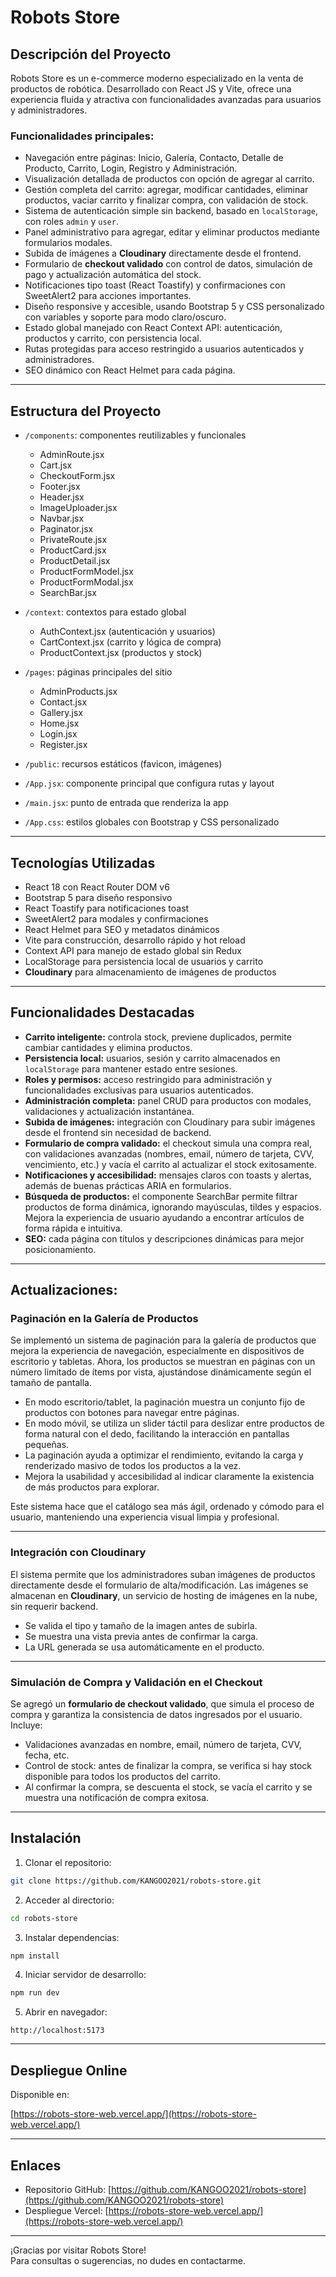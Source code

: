 # Robots Store

## Descripción del Proyecto

Robots Store es un e-commerce moderno especializado en la venta de productos de robótica. Desarrollado con React JS y Vite, ofrece una experiencia fluida y atractiva con funcionalidades avanzadas para usuarios y administradores.

### Funcionalidades principales:

- Navegación entre páginas: Inicio, Galería, Contacto, Detalle de Producto, Carrito, Login, Registro y Administración.
- Visualización detallada de productos con opción de agregar al carrito.
- Gestión completa del carrito: agregar, modificar cantidades, eliminar productos, vaciar carrito y finalizar compra, con validación de stock. 
- Sistema de autenticación simple sin backend, basado en `localStorage`, con roles `admin` y `user`.
- Panel administrativo para agregar, editar y eliminar productos mediante formularios modales.
- Subida de imágenes a **Cloudinary** directamente desde el frontend.
- Formulario de **checkout validado** con control de datos, simulación de pago y actualización automática del stock.
- Notificaciones tipo toast (React Toastify) y confirmaciones con SweetAlert2 para acciones importantes.
- Diseño responsive y accesible, usando Bootstrap 5 y CSS personalizado con variables y soporte para modo claro/oscuro.
- Estado global manejado con React Context API: autenticación, productos y carrito, con persistencia local.
- Rutas protegidas para acceso restringido a usuarios autenticados y administradores.
- SEO dinámico con React Helmet para cada página.

---

## Estructura del Proyecto

- `/components`: componentes reutilizables y funcionales
  - AdminRoute.jsx
  - Cart.jsx
  - CheckoutForm.jsx
  - Footer.jsx
  - Header.jsx
  - ImageUploader.jsx
  - Navbar.jsx
  - Paginator.jsx
  - PrivateRoute.jsx
  - ProductCard.jsx
  - ProductDetail.jsx
  - ProductFormModel.jsx
  - ProductFormModal.jsx
  - SearchBar.jsx

- `/context`: contextos para estado global
  - AuthContext.jsx (autenticación y usuarios)
  - CartContext.jsx (carrito y lógica de compra)
  - ProductContext.jsx (productos y stock)

- `/pages`: páginas principales del sitio
  - AdminProducts.jsx
  - Contact.jsx
  - Gallery.jsx
  - Home.jsx
  - Login.jsx
  - Register.jsx

- `/public`: recursos estáticos (favicon, imágenes)
- `/App.jsx`: componente principal que configura rutas y layout
- `/main.jsx`: punto de entrada que renderiza la app
- `/App.css`: estilos globales con Bootstrap y CSS personalizado

---

## Tecnologías Utilizadas

- React 18 con React Router DOM v6  
- Bootstrap 5 para diseño responsivo  
- React Toastify para notificaciones toast  
- SweetAlert2 para modales y confirmaciones  
- React Helmet para SEO y metadatos dinámicos  
- Vite para construcción, desarrollo rápido y hot reload  
- Context API para manejo de estado global sin Redux  
- LocalStorage para persistencia local de usuarios y carrito  
- **Cloudinary** para almacenamiento de imágenes de productos

---

## Funcionalidades Destacadas

- **Carrito inteligente:** controla stock, previene duplicados, permite cambiar cantidades y elimina productos.  
- **Persistencia local:** usuarios, sesión y carrito almacenados en `localStorage` para mantener estado entre sesiones.  
- **Roles y permisos:** acceso restringido para administración y funcionalidades exclusivas para usuarios autenticados.  
- **Administración completa:** panel CRUD para productos con modales, validaciones y actualización instantánea.  
- **Subida de imágenes:** integración con Cloudinary para subir imágenes desde el frontend sin necesidad de backend.  
- **Formulario de compra validado:** el checkout simula una compra real, con validaciones avanzadas (nombres, email, número de tarjeta, CVV, vencimiento, etc.) y vacía el carrito al actualizar el stock exitosamente.  
- **Notificaciones y accesibilidad:** mensajes claros con toasts y alertas, además de buenas prácticas ARIA en formularios.  
- **Búsqueda de productos:** el componente SearchBar permite filtrar productos de forma dinámica, ignorando mayúsculas, tildes y espacios. Mejora la experiencia de usuario ayudando a encontrar artículos de forma rápida e intuitiva.  
- **SEO:** cada página con títulos y descripciones dinámicas para mejor posicionamiento.

---

## Actualizaciones: 

### Paginación en la Galería de Productos

Se implementó un sistema de paginación para la galería de productos que mejora la experiencia de navegación, especialmente en dispositivos de escritorio y tabletas. Ahora, los productos se muestran en páginas con un número limitado de ítems por vista, ajustándose dinámicamente según el tamaño de pantalla.

- En modo escritorio/tablet, la paginación muestra un conjunto fijo de productos con botones para navegar entre páginas.
- En modo móvil, se utiliza un slider táctil para deslizar entre productos de forma natural con el dedo, facilitando la interacción en pantallas pequeñas.
- La paginación ayuda a optimizar el rendimiento, evitando la carga y renderizado masivo de todos los productos a la vez.
- Mejora la usabilidad y accesibilidad al indicar claramente la existencia de más productos para explorar.

Este sistema hace que el catálogo sea más ágil, ordenado y cómodo para el usuario, manteniendo una experiencia visual limpia y profesional.

---

### Integración con Cloudinary

El sistema permite que los administradores suban imágenes de productos directamente desde el formulario de alta/modificación. Las imágenes se almacenan en **Cloudinary**, un servicio de hosting de imágenes en la nube, sin requerir backend.

- Se valida el tipo y tamaño de la imagen antes de subirla.
- Se muestra una vista previa antes de confirmar la carga.
- La URL generada se usa automáticamente en el producto.

---

### Simulación de Compra y Validación en el Checkout

Se agregó un **formulario de checkout validado**, que simula el proceso de compra y garantiza la consistencia de datos ingresados por el usuario. Incluye:

- Validaciones avanzadas en nombre, email, número de tarjeta, CVV, fecha, etc.
- Control de stock: antes de finalizar la compra, se verifica si hay stock disponible para todos los productos del carrito.
- Al confirmar la compra, se descuenta el stock, se vacía el carrito y se muestra una notificación de compra exitosa.


---

## Instalación

1. Clonar el repositorio:

```bash
git clone https://github.com/KANGOO2021/robots-store.git
```

2. Acceder al directorio:

```bash
cd robots-store
```

3. Instalar dependencias:

```bash
npm install
```

4. Iniciar servidor de desarrollo:

```bash
npm run dev
```

5. Abrir en navegador:

```
http://localhost:5173
```

---

## Despliegue Online

Disponible en:

[https://robots-store-web.vercel.app/](https://robots-store-web.vercel.app/)

---

## Enlaces

- Repositorio GitHub: [https://github.com/KANGOO2021/robots-store](https://github.com/KANGOO2021/robots-store)
- Despliegue Vercel: [https://robots-store-web.vercel.app/](https://robots-store-web.vercel.app/)

---

¡Gracias por visitar Robots Store!  
Para consultas o sugerencias, no dudes en contactarme.
